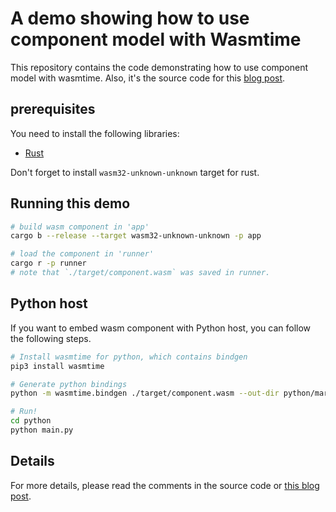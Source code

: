 # A demo showing how to use component model with Wasmtime

This repository contains the code demonstrating how to use component model with wasmtime. Also, it's the source code for this [blog post](https://blog.mediosz.club/2022/11/17/how-to-use-wit-bindgen/).

## prerequisites

You need to install the following libraries:

- [Rust](https://rustup.rs/)

Don't forget to install `wasm32-unknown-unknown` target for rust.

## Running this demo 

```bash 
# build wasm component in 'app'
cargo b --release --target wasm32-unknown-unknown -p app

# load the component in 'runner'
cargo r -p runner
# note that `./target/component.wasm` was saved in runner.

```

## Python host

If you want to embed wasm component with Python host, you can follow the following steps.

```bash 
# Install wasmtime for python, which contains bindgen
pip3 install wasmtime

# Generate python bindings
python -m wasmtime.bindgen ./target/component.wasm --out-dir python/markdown/

# Run! 
cd python 
python main.py
```

## Details

For more details, please read the comments in the source code or [this blog post](https://blog.mediosz.club/2022/11/17/how-to-use-wit-bindgen/).
